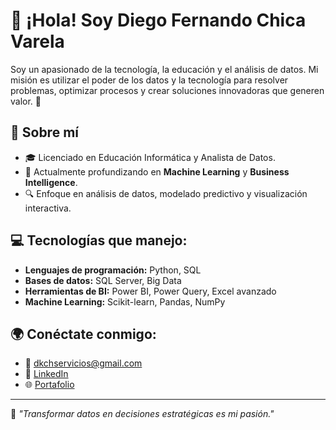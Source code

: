 # 👋 ¡Hola! Soy Diego Fernando Chica Varela

Soy un apasionado de la tecnología, la educación y el análisis de datos. Mi misión es utilizar el poder de los datos y la tecnología para resolver problemas, optimizar procesos y crear soluciones innovadoras que generen valor. 🚀  

## 🌟 Sobre mí
- 🎓 Licenciado en Educación Informática y Analista de Datos.  
- 🌱 Actualmente profundizando en **Machine Learning** y **Business Intelligence**.  
- 🔍 Enfoque en análisis de datos, modelado predictivo y visualización interactiva.  

## 💻 Tecnologías que manejo:
- **Lenguajes de programación:** Python, SQL 
- **Bases de datos:** SQL Server, Big Data 
- **Herramientas de BI:** Power BI, Power Query, Excel avanzado  
- **Machine Learning:** Scikit-learn, Pandas, NumPy  

## 🌍 Conéctate conmigo:
- 📧 dkchservicios@gmail.com  
- 💼 [LinkedIn](https://www.linkedin.com/in/diegofernandochica/)  
- 🌐 [Portafolio](https://github.com/DFChica)  

---

🌟 *"Transformar datos en decisiones estratégicas es mi pasión."*

